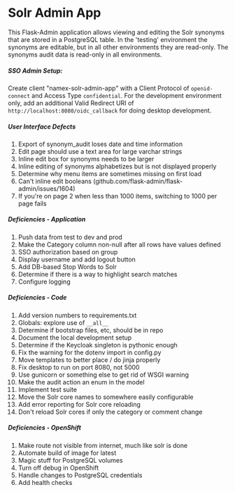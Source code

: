 
# Solr Admin App

This Flask-Admin application allows viewing and editing the Solr synonyms that are stored in a PostgreSQL table. In the
'testing' environment the synonyms are editable, but in all other environments they are read-only. The synonyms audit
data is read-only in all environments. 

##### SSO Admin Setup:

Create client "namex-solr-admin-app" with a Client Protocol of `openid-connect` and Access Type `confidential`. For the
development environment only, add an additional Valid Redirect URI of `http://localhost:8080/oidc_callback` for doing
desktop development.

##### User Interface Defects
1. Export of synonym_audit loses date and time information
1. Edit page should use a text area for large varchar strings
1. Inline edit box for synonyms needs to be larger
1. Inline editing of synonyms alphabetizes but is not displayed properly
1. Determine why menu items are sometimes missing on first load
1. Can't inline edit booleans (github.com/flask-admin/flask-admin/issues/1604)
1. If you're on page 2 when less than 1000 items, switching to 1000 per page fails

##### Deficiencies - Application
1. Push data from test to dev and prod
1. Make the Category column non-null after all rows have values defined 
1. SSO authorization based on group
1. Display username and add logout button
1. Add DB-based Stop Words to Solr
1. Determine if there is a way to highlight search matches
1. Configure logging

##### Deficiencies - Code
1. Add version numbers to requirements.txt
1. Globals: explore use of `__all__`
1. Determine if bootstrap files, etc, should be in repo
1. Document the local development setup
1. Determine if the Keycloak singleton is pythonic enough
1. Fix the warning for the dotenv import in config.py
1. Move templates to better place / do jinja properly
1. Fix desktop to run on port 8080, not 5000
1. Use gunicorn or something else to get rid of WSGI warning
1. Make the audit action an enum in the model
1. Implement test suite
1. Move the Solr core names to somewhere easily configurable
1. Add error reporting for Solr core reloading
1. Don't reload Solr cores if only the category or comment change

##### Deficiencies - OpenShift
1. Make route not visible from internet, much like solr is done
1. Automate build of image for latest
1. Magic stuff for PostgreSQL volumes
1. Turn off debug in OpenShift
1. Handle changes to PostgreSQL credentials
1. Add health checks
